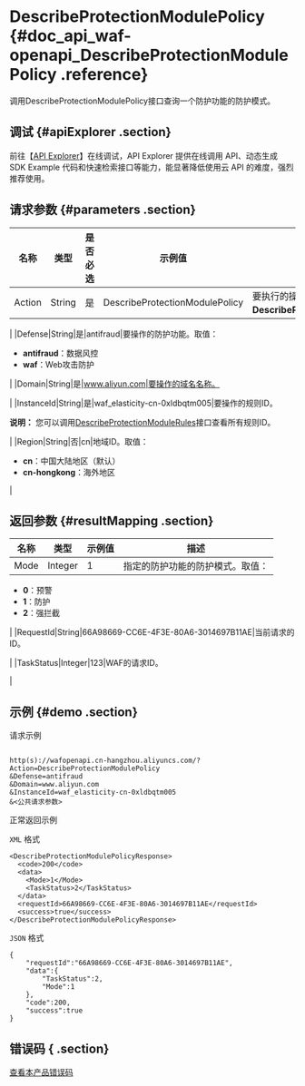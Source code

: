 # DescribeProtectionModulePolicy {#doc_api_waf-openapi_DescribeProtectionModulePolicy .reference}

调用DescribeProtectionModulePolicy接口查询一个防护功能的防护模式。

## 调试 {#apiExplorer .section}

前往【[API Explorer](https://api.aliyun.com/#product=waf-openapi&api=DescribeProtectionModulePolicy)】在线调试，API Explorer 提供在线调用 API、动态生成 SDK Example 代码和快速检索接口等能力，能显著降低使用云 API 的难度，强烈推荐使用。

## 请求参数 {#parameters .section}

|名称|类型|是否必选|示例值|描述|
|--|--|----|---|--|
|Action|String|是|DescribeProtectionModulePolicy|要执行的操作。取值：**DescribeProtectionModulePolicy**。

 |
|Defense|String|是|antifraud|要操作的防护功能。取值：

 -   **antifraud**：数据风控
-   **waf**：Web攻击防护

 |
|Domain|String|是|www.aliyun.com|要操作的域名名称。

 |
|InstanceId|String|是|waf\_elasticity-cn-0xldbqtm005|要操作的规则ID。

 **说明：** 您可以调用[DescribeProtectionModuleRules](~~100398~~)接口查看所有规则ID。

 |
|Region|String|否|cn|地域ID。取值：

 -   **cn**：中国大陆地区（默认）
-   **cn-hongkong**：海外地区

 |

## 返回参数 {#resultMapping .section}

|名称|类型|示例值|描述|
|--|--|---|--|
|Mode|Integer|1|指定的防护功能的防护模式。取值：

 -   **0**：预警
-   **1**：防护
-   **2**：强拦截

 |
|RequestId|String|66A98669-CC6E-4F3E-80A6-3014697B11AE|当前请求的ID。

 |
|TaskStatus|Integer|123|WAF的请求ID。

 |

## 示例 {#demo .section}

请求示例

``` {#request_demo}

http(s)://wafopenapi.cn-hangzhou.aliyuncs.com/?Action=DescribeProtectionModulePolicy
&Defense=antifraud
&Domain=www.aliyun.com
&InstanceId=waf_elasticity-cn-0xldbqtm005
&<公共请求参数>

```

正常返回示例

`XML` 格式

``` {#xml_return_success_demo}
<DescribeProtectionModulePolicyResponse>
  <code>200</code>
  <data>
    <Mode>1</Mode>
    <TaskStatus>2</TaskStatus>
  </data>
  <requestId>66A98669-CC6E-4F3E-80A6-3014697B11AE</requestId>
  <success>true</success>
</DescribeProtectionModulePolicyResponse>

```

`JSON` 格式

``` {#json_return_success_demo}
{
	"requestId":"66A98669-CC6E-4F3E-80A6-3014697B11AE",
	"data":{
		"TaskStatus":2,
		"Mode":1
	},
	"code":200,
	"success":true
}
```

## 错误码 { .section}

[查看本产品错误码](https://error-center.aliyun.com/status/product/waf-openapi)

